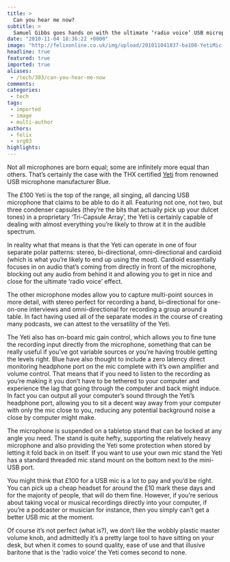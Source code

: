 ```yaml
---
title: >
  Can you hear me now?
subtitle: >
  Samuel Gibbs goes hands on with the ultimate ‘radio voice’ USB microphone, the unusually named Blue Yeti
date: "2010-11-04 18:36:22 +0000"
image: "http://felixonline.co.uk/img/upload/201011041837-ba108-YetiMic.jpg"
headline: true
featured: true
imported: true
aliases:
 - /tech/303/can-you-hear-me-now
comments:
categories:
 - tech
tags:
 - imported
 - image
 - multi-author
authors:
 - felix
 - srg03
highlights:
---
```


Not all microphones are born equal; some are infinitely more equal than others. That’s certainly the case with the THX certified [Yeti](http://www.bluemic.com/yeti/) from renowned USB microphone manufacturer Blue.

The £100 Yeti is the top of the range, all singing, all dancing USB microphone that claims to be able to do it all. Featuring not one, not two, but three condenser capsules (they’re the bits that actually pick up your dulcet tones) in a proprietary ‘Tri-Capsule Array’, the Yeti is certainly capable of dealing with almost everything you’re likely to throw at it in the audible spectrum.

In reality what that means is that the Yeti can operate in one of four separate polar patterns: stereo, bi-directional, omni-directional and cardioid (which is what you’re likely to end up using the most). Cardioid essentially focuses in on audio that’s coming from directly in front of the microphone, blocking out any audio from behind it and allowing you to get in nice and close for the ultimate ‘radio voice’ effect.

The other microphone modes allow you to capture multi-point sources in more detail, with stereo perfect for recording a band, bi-directional for one-on-one interviews and omni-directional for recording a group around a table. In fact having used all of the separate modes in the course of creating many podcasts, we can attest to the versatility of the Yeti.

The Yeti also has on-board mic gain control, which allows you to fine tune the recording input directly from the microphone, something that can be really useful if you’ve got variable sources or you’re having trouble getting the levels right. Blue have also thought to include a zero latency direct monitoring headphone port on the mic complete with it’s own amplifier and volume control. That means that if you need to listen to the recording as you’re making it you don’t have to be tethered to your computer and experience the lag that going through the computer and back might induce. In fact you can output all your computer’s sound through the Yeti’s headphone port, allowing you to sit a decent way away from your computer with only the mic close to you, reducing any potential background noise a close by computer might make.

The microphone is suspended on a tabletop stand that can be locked at any angle you need. The stand is quite hefty, supporting the relatively heavy microphone and also providing the Yeti some protection when stored by letting it fold back in on itself. If you want to use your own mic stand the Yeti has a standard threaded mic stand mount on the bottom next to the mini-USB port.

You might think that £100 for a USB mic is a lot to pay and you’d be right. You can pick up a cheap headset for around the £10 mark these days and for the majority of people, that will do them fine. However, if you’re serious about taking vocal or musical recordings directly into your computer, if you’re a podcaster or musician for instance, then you simply can’t get a better USB mic at the moment.

Of course it’s not perfect (what is?), we don’t like the wobbly plastic master volume knob, and admittedly it’s a pretty large tool to have sitting on your desk, but when it comes to sound quality, ease of use and that illusive baritone that is the ‘radio voice’ the Yeti comes second to none.
